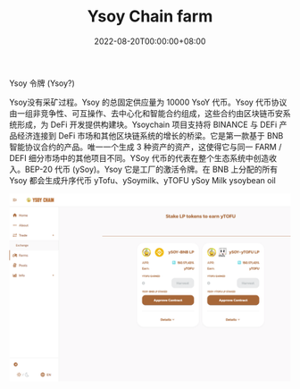 ﻿---
title: "Ysoy Chain farm"
description: "Ysoy链协议衍生自大豆链，币安智能链协议BEP-20 符号：Ysoy,yTofu,ySoymilk,ySoybean oil"
date: 2022-08-20T00:00:00+08:00
lastmod: 2022-08-20T00:00:00+08:00
draft: false
authors: [“boogArno”]
featuredImage: "ysoy-chain-farm.png"
tags: ["DeFi","Ysoy Chain farm"]
categories: ["nfts"]
nfts: ["DeFi"]
blockchain: "BSC"
website: "https://www.ysoychain.farm/"
twitter: "https://twitter.com/FarmYsoy"
discord: ""
telegram: "https://t.me/ysoychain"
github: "https://github.com/ySoyFarm"
youtube: ""
twitch: ""
facebook: ""
instagram: ""
reddit: ""
medium: "https://ysoychain.medium.com/"
steam: ""
gitbook: ""
googleplay: ""
appstore: ""
status: "Live"
weight: 
lightgallery: true
toc: true
pinned: false
recommend: false
recommend1: false
---
Ysoy 令牌 (Ysoy?)

Ysoy没有采矿过程。Ysoy 的总固定供应量为 10000 YsoY 代币。Ysoy 代币协议由一组非竞争性、可互操作、去中心化和智能合约组成，这些合约由区块链币安系统形成，为 DeFi 开发提供构建块。Ysoychain 项目支持将 BINANCE 与 DEFi 产品经济连接到 DeFi 市场和其他区块链系统的增长的桥梁。它是第一款基于 BNB 智能协议合约的产品。唯一一个生成 3 种资产的资产，这使得它与同一 FARM / DEFI 细分市场中的其他项目不同。YSoy 代币的代表在整个生态系统中创造收入。BEP-20 代币 (ySoy)。Ysoy 它是工厂的激活令牌。在 BNB 上分配的所有 Ysoy 都会生成升序代币 yTofu、ySoymilk、yTOFU ySoy Milk ysoybean oil

![ysoychainfarm-dapp-defi-bsc-image1_20afb6831b0fb83033cbaf6c9c12a3df](ysoychainfarm-dapp-defi-bsc-image1_20afb6831b0fb83033cbaf6c9c12a3df.png)